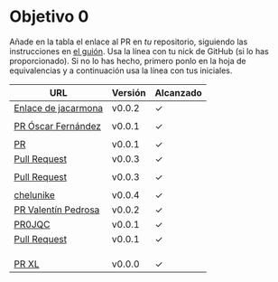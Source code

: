 # Objetivo 0

Añade en la tabla el enlace al PR en *tu* repositorio, siguiendo las
instrucciones en [el guión](http://jj.github.io/IV/documentos/proyecto/0.Repositorio). Usa
la línea con tu nick de GitHub (si lo has proporcionado). Si no lo has hecho,
primero ponlo en la hoja de equivalencias y a continuación usa la línea con tus
iniciales.

| URL                                                                       | Versión | Alcanzado |
|---------------------------------------------------------------------------|---------|-----------|
| [Enlace de jacarmona](https://github.com/jacarmona364/Riskalk/pull/1)     | v0.0.2  | ✓         |
| <!-- Enlace de nachoescalona -->                                          |         |           |
| [PR Óscar Fernández](https://github.com/oscar0310/IV25-26/pull/1)         | v0.0.1  | ✓         |
| <!-- Enlace de G G J Á -->                                                |         |           |
| [PR](https://github.com/gosema/IV/pull/1)                                 | v0.0.1  | ✓         |
| [Pull Request](https://github.com/gabrielherreraloz/IV-GHL/pull/2)        | v0.0.3  | ✓         |
| <!-- Enlace de L C L -->                                                  |         |           |
| [Pull Request](https://github.com/jorgelopez-ugr/Fermater/pull/1)         | v0.0.3  | ✓         |
| <!-- Enlace de M S D L L -->                                              |         |           |
| [chelunike](https://github.com/chelunike/didactic-chainsaw/pull/1)        | v0.0.4  | ✓         |
| [PR Valentín Pedrosa](https://github.com/vpedrosa/map-analyzer/pull/1)    | v0.0.2  | ✓         |
| [PR0JQC](https://github.com/jvrqc/practIV/pull/1)                         | v0.0.1  | ✓         |
| [Pull Request](https://github.com/GabrielFranciscoSM/practicas-IV/pull/1) | v0.0.1  | ✓         |
| <!-- Enlace de S H G -->                                                  |         |           |
| <!-- Enlace de V H -->                                                    |         |           |
| <!-- Enlace de V G H -->                                                  |         |           |
| [PR XL](https://github.com/xingxingyulang/Virtual-Infrastructure/pull/1)  | v0.0.0  | ✓         |

